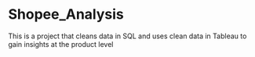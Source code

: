 # Shopee_Analysis
This is a project that cleans data in SQL and uses clean data in Tableau to gain insights at the product level

